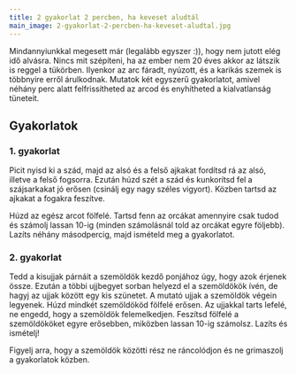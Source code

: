 ```yaml
---
title: 2 gyakorlat 2 percben, ha keveset aludtál
main_image: 2-gyakorlat-2-percben-ha-keveset-aludtal.jpg
---
```


Mindannyiunkkal megesett már (legalább egyszer :)), hogy nem jutott elég idő
alvásra. Nincs mit szépíteni, ha az ember nem 20 éves akkor az látszik is reggel
a tükörben. Ilyenkor az arc fáradt, nyúzott, és a karikás szemek is többnyire
erről árulkodnak. Mutatok két egyszerű gyakorlatot, amivel néhány perc alatt
felfrissítheted az arcod és enyhítheted a kialvatlanság tüneteit.

## Gyakorlatok

### 1. gyakorlat

Picit nyisd ki a szád, majd az alsó és a felső ajkakat fordítsd rá az alsó,
illetve a felső fogsorra. Ezután húzd szét a szád és kunkorítsd fel a
szájsarkakat jó erősen (csinálj egy nagy széles vigyort). Közben tartsd az
ajkakat a fogakra feszítve.

Húzd az egész arcot fölfelé. Tartsd fenn az orcákat amennyire csak tudod és
számolj lassan 10-ig (minden számolásnál told az orcákat egyre följebb). Lazíts
néhány másodpercig, majd ismételd meg a gyakorlatot.

### 2. gyakorlat

Tedd a kisujjak párnáit a szemöldök kezdő ponjához úgy, hogy azok érjenek össze.
Ezután a többi ujjbegyet sorban helyezd el a szemöldökök ívén, de hagyj az ujjak
között egy kis szünetet. A mutató ujjak a szemöldök végein legyenek. Húzd
mindkét szemöldököd fölfelé erősen. Az ujjakkal tarts lefelé, ne engedd, hogy a
szemöldök felemelkedjen. Feszítsd fölfelé a szemöldököket egyre erősebben,
miközben lassan 10-ig számolsz. Lazíts és ismételj!

Figyelj arra, hogy a szemöldök közötti rész ne ráncolódjon és ne grimaszolj a
gyakorlatok közben.


